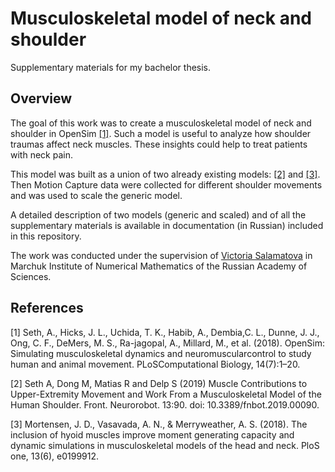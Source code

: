 # Musculoskeletal model of neck and shoulder
Supplementary materials for my bachelor thesis.
## Overview
The goal of this work was to create a musculoskeletal model of neck and shoulder in OpenSim [[1]](#1). Such a model is useful to analyze how 
shoulder traumas affect neck muscles. These insights could help to treat patients with neck pain.

This model was built as a union of two already existing models: [[2]](#2) and [[3]](#3). Then Motion Capture data were collected for different 
shoulder movements and was used to scale the generic model.

A detailed description of two models (generic and scaled) and of all the supplementary materials is available in documentation (in Russian) included in this repository.

The work was conducted under the supervision of [Victoria Salamatova](https://www.researchgate.net/profile/Victoria-Salamatova-2) in Marchuk Institute of Numerical
Mathematics of the Russian Academy of Sciences.


## References
<a id="1">[1]</a> 
Seth, A., Hicks, J. L., Uchida, T. K., Habib, A., Dembia,C. L., Dunne, J. J., Ong, C. F., DeMers, M. S., Ra-jagopal, A., Millard, M., et al. (2018). 
OpenSim: Simulating musculoskeletal dynamics and neuromuscularcontrol to study human and animal movement. PLoSComputational Biology, 14(7):1–20.

<a id="2">[2]</a> 
Seth A, Dong M, Matias R and Delp S (2019) Muscle Contributions to Upper-Extremity Movement and Work From a Musculoskeletal Model of the Human Shoulder.
	Front. Neurorobot. 13:90. doi: 10.3389/fnbot.2019.00090.
  
<a id="3">[3]</a> 
Mortensen, J. D., Vasavada, A. N., & Merryweather, A. S. (2018). The inclusion of hyoid muscles improve moment generating capacity and dynamic simulations
	in musculoskeletal models of the head and neck. PloS one, 13(6), e0199912.
